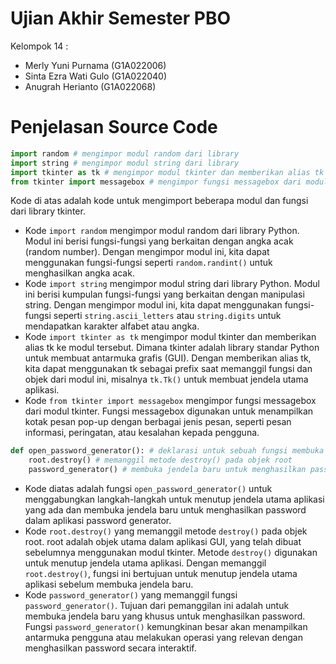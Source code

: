 # Ujian Akhir Semester PBO
Kelompok 14 :
* Merly Yuni Purnama    (G1A022006)
* Sinta Ezra Wati Gulo  (G1A022040)
* Anugrah Herianto      (G1A022068)

# Penjelasan Source Code
```py
import random # mengimpor modul random dari library 
import string # mengimpor modul string dari library
import tkinter as tk # mengimpor modul tkinter dan memberikan alias tk ke modul 
from tkinter import messagebox # mengimpor fungsi messagebox dari modul tkinter.
```
Kode di atas adalah kode untuk mengimport beberapa modul dan fungsi dari library tkinter. 
* Kode `import random` mengimpor modul random dari library Python. Modul ini berisi fungsi-fungsi yang berkaitan dengan angka acak (random number). Dengan mengimpor modul ini, kita dapat menggunakan fungsi-fungsi seperti `random.randint()` untuk menghasilkan angka acak. 
* Kode `import string` mengimpor modul string dari library Python. Modul ini berisi kumpulan fungsi-fungsi yang berkaitan dengan manipulasi string. Dengan mengimpor modul ini, kita dapat menggunakan fungsi-fungsi seperti `string.ascii_letters` atau `string.digits` untuk mendapatkan karakter alfabet atau angka.
* Kode `import tkinter as tk` mengimpor modul tkinter dan memberikan alias tk ke modul tersebut. Dimana tkinter adalah library standar Python untuk membuat antarmuka grafis (GUI). Dengan memberikan alias tk, kita dapat menggunakan tk sebagai prefix saat memanggil fungsi dan objek dari modul ini, misalnya `tk.Tk()` untuk membuat jendela utama aplikasi.
* Kode `from tkinter import messagebox` mengimpor fungsi messagebox dari modul tkinter. Fungsi messagebox digunakan untuk menampilkan kotak pesan pop-up dengan berbagai jenis pesan, seperti pesan informasi, peringatan, atau kesalahan kepada pengguna.

```py
def open_password_generator(): # deklarasi untuk sebuah fungsi membuka aplikasi password generator
    root.destroy() # memanggil metode destroy() pada objek root
    password_generator() # membuka jendela baru untuk menghasilkan password dengan memanggil fungsi
```
* Kode diatas adalah fungsi `open_password_generator()` untuk  menggabungkan langkah-langkah untuk menutup jendela utama aplikasi yang ada dan membuka jendela baru untuk menghasilkan password dalam aplikasi password generator.
* Kode `root.destroy()` yang memanggil metode `destroy()` pada objek root. root adalah objek utama dalam aplikasi GUI, yang telah dibuat sebelumnya menggunakan modul tkinter. Metode `destroy()` digunakan untuk menutup jendela utama aplikasi. Dengan memanggil `root.destroy()`, fungsi ini bertujuan untuk menutup jendela utama aplikasi sebelum membuka jendela baru.
* Kode `password_generator()` yang memanggil fungsi `password_generator()`. Tujuan dari pemanggilan ini adalah untuk membuka jendela baru yang khusus untuk menghasilkan password. Fungsi `password_generator()` kemungkinan besar akan menampilkan antarmuka pengguna atau melakukan operasi yang relevan dengan menghasilkan password secara interaktif.


    
    
    
